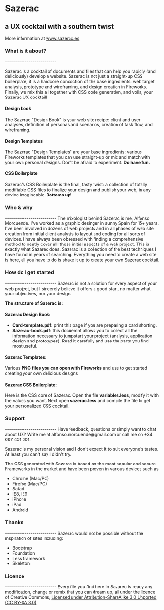 <h1>Sazerac</h1>
<h2>a UX cocktail with a southern twist</h2>

<p>More information at <a href="http://www.sazerac.es">www.sazerac.es</a></p>

<h3>What is it about?</h3>
--------------------------

Sazerac is a cocktail of documents and files that can help you rapidly (and deliciously) develop a website. Sazerac is not just a straight-up CSS boilerplate, it is a hardcore concoction of the base ingredients: web target analysis, prototype and wireframing, and design creation in Fireworks. Finally, we mix this all together with CSS code generation, and voila, your Sazerac UX cocktail!

<h4>Design book</h4>
The Sazerac "Design Book" is your web site recipe: client and user analyses, definition of personas and scenarios, creation of task flow, and wireframing.

<h4>Design Templates</h4>
The Sazerac "Design Templates" are your base ingredients: various Fireworks templates that you can use straight-up or mix and match with your own personal designs. Don't be afraid to experiment. <strong>Do have fun.</strong>

<h4>CSS Boilerplate</h4>
Sazerac's CSS Boilerplate is the final, tasty twist: a collection of totally modifiable CSS files to finalize your design and publish your web, in any device imagineable.<strong> Bottoms up!</strong>


<h3>Who &amp; why</h3>
--------------------------
The mixologist behind Sazerac is me, Alfonso Morcuende. I've worked as a graphic desinger in sunny Spain for 15+ years. I've been involved in dozens of web projects and in all phases of web site creation from initial client analysis to layout and coding for all sorts of devices. I have always been obsessed with finding a comprehensive method to neatly cover alll these initial aspects of a web project. This is exactly what Sazarec does. Sazerac is a collection of the best techniques I have found in years of searching. Everything you need to create a web site is here, all you have to do is shake it up to create your own Sazerac cocktail.

<h3>How do I get started</h3>
--------------------------
Sazerac is not a solution for every aspect of your web project, but I sincerely believe it offers a good start, no matter what your objectives, nor your design.

<strong>The structure of Sazerac is:</strong>
<h4>Sazerac Design Book:</h4>
<ul>
  <li><strong>Card-template.pdf</strong>: print this page if you are preparing a card shorting.</li>
  <li><strong>Sazerac-book.pdf</strong>: this docuemnt allows you to collect all the information necessary to jumpstart your project (analysis, application design and prototypes). Read it carefully and use the parts you find most useful.</li>
</ul>

<h4>Sazerac Templates:</h4>
Various <strong>PNG files you can open with Fireworks</strong> and use to get started creating your own delicious designs

<h4>Sazerac CSS Boilerplate:</h4>
Here is the CSS core of Sazerac. Open the file <strong>variables.less</strong>, modify it with the values you want. Next open <strong>sazerac.less</strong> and compile the file to get your personalized CSS cocktail.

<h3>Support</h3>
--------------------------
Have feedback, questions or simply want to chat about UX? Write me at alfonso.morcuende@gmail.com or call me on +34 667 451 601.

Sazerac is my personal vision and I don't expect it to suit everyone's tastes. At least you can't say I didn't try.

The CSS generated wtih Sazerac is based on the most popular and secure Frameworks in the market and have been proven in various devices such as
<ul>
  <li>Chrome (Mac/PC)</li>
  <li>Firefox (Mac/PC)</li>
  <li>Safari</li>
  <li>IE8, IE9</li>
  <li>iPhone</li>
  <li>iPad</li>
  <li>Android</li>
</ul>

<h3>Thanks</h3>
--------------------------
Sazerac would not be possible without the inspiration of sites including:
<ul>
  <li>Bootstrap</li>
  <li>Foundation</li>
  <li>Less framework</li>
  <li>Skeleton</li>
</ul>

<h3>Licence</h3>
--------------------------
Every file you find here in Sazarec is ready any modification, change or remix that you can dream up, all under the licence of Creative Commons, <a href="http://creativecommons.org/licenses/by-sa/3.0/">Licensed under Attribution-ShareAlike 3.0 Unported (CC BY-SA 3.0)</a>
